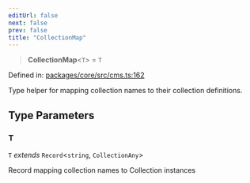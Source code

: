 ```yaml
---
editUrl: false
next: false
prev: false
title: "CollectionMap"
---
```


> **CollectionMap**\<`T`\> = `T`

Defined in: [packages/core/src/cms.ts:162](https://github.com/bitswired/foldcms/blob/95183c86c9f5ae59bfbaa7d6e4a44975123622e3/packages/core/src/cms.ts#L162)

Type helper for mapping collection names to their collection definitions.

## Type Parameters

### T

`T` *extends* `Record`\<`string`, `CollectionAny`\>

Record mapping collection names to Collection instances
